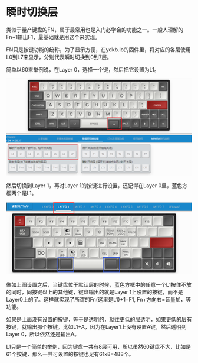 # 瞬时切换层

类似于量产键盘的FN，属于最常用也是入门必学会的功能之一。一般人理解的Fn+1输出F1，最基础就是用这个来实现。

FN只是按键功能的统称，为了显示方便，在ydkb.io的固件里，将对应的各层使用L0到L7来显示，分别代表瞬时切换到0到7层。

简单以60来举例说，在Layer 0，选择一个键，然后把它设置为L1。

![|700](assets/l-layer-01.png)

然后切换到Layer 1，再对Layer 1的按键进行设置，还记得在Layer 0里，蓝色方框两个是L1。

![|700](assets/l-layer-02.png)

像如上图设置之后，当键盘位于默认层的时候，蓝色方框中的任意一个L1按住不放的同时，同按键盘上的其他键，键盘输出的就是Layer 1上设置的按键，而不是Layer0上的了。这样就实现了所谓的Fn(这里是L1)+1=F1, Fn+方向右=音量加，等功能。

如果是上面没有设置的按键，等于是透明的，就往更低的层透明，如果更低的层有按键，就输出那个按键。比如L1+A，因为在Layer1上没有设置A键，然后透明到Layer 0，所以依然还是输出A。

L1只是一个简单的举例，因为键盘一共有8层可用，所以虽然60键盘不大，比如是61个按键，那么一共可设置的按键也足有61x8=488个。

